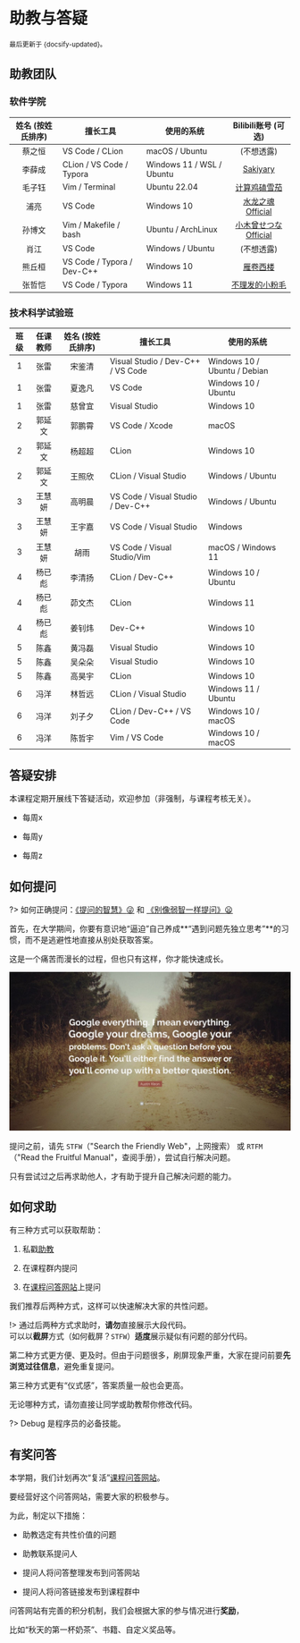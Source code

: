 # 助教与答疑

<small>最后更新于 {docsify-updated}。</small>

## 助教团队

<!-- tabs:start -->

### **软件学院**

| 姓名 (按姓氏排序) | 擅长工具                        | 使用的系统                |                     Bilibili账号 (可选)                     |
| :---------------: | ------------------------------- | ------------------------- | :---------------------------------------------------------: |
|      蔡之恒       | VS Code / CLion                 | macOS / Ubuntu            |                         (不想透露)                          |
|      李薛成       | CLion / VS Code / Typora        | Windows 11 / WSL / Ubuntu |       [Sakiyary](https://space.bilibili.com/12502995)       |
|      毛子钰       | Vim / Terminal                  | Ubuntu 22.04              |    [计算鸡磕雪茄](https://space.bilibili.com/454302264)     |
|       浦亮        | VS Code                         | Windows 10                |   [水龙之魂Official](https://space.bilibili.com/4780141)    |
|      孙博文       | Vim / Makefile / bash           | Ubuntu / ArchLinux        | [小木曾せつなOfficial](https://space.bilibili.com/12896246) |
|       肖江        | VS Code                         | Windows / Ubuntu          |                         (不想透露)                          |
|      熊丘桓       | VS Code / Typora / Dev-C++      | Windows 10                |      [雁卷西楼](https://space.bilibili.com/679618337)       |
|      张哲恺       | VS Code / Typora                | Windows 11                |   [不理发的小粉毛](https://space.bilibili.com/330247538)    |

### **技术科学试验班**

| 班级  | 任课教师 | 姓名 (按姓氏排序) | 擅长工具                          | 使用的系统                   |
| :---: | :------: | :---------------: | --------------------------------- | ---------------------------- |
|   1   |   张雷   |      宋鉴清       | Visual Studio / Dev-C++ / VS Code | Windows 10 / Ubuntu / Debian |
|   1   |   张雷   |      夏逸凡       | VS Code                           | Windows 10 / Ubuntu          |
|   1   |   张雷   |      慈曾宜       | Visual Studio                     | Windows 10                   |
|   2   |  郭延文  |      郭鹏霄       | VS Code / Xcode                   | macOS                        |
|   2   |  郭延文  |      杨超超       | CLion                             | Windows 10                   |
|   2   |  郭延文  |      王照欣       | CLion / Visual Studio             | Windows / Ubuntu             |
|   3   |  王慧妍  |      高明晨       | VS Code / Visual Studio / Dev-C++ | Windows / Ubuntu             |
|   3   |  王慧妍  |      王宇嘉       | VS Code / Visual Studio           | Windows                      |
|   3   |  王慧妍  |       胡雨        | VS Code / Visual Studio/Vim       | macOS / Windows 11           |
|   4   |  杨已彪  |      李清扬       | CLion / Dev-C++                   | Windows 10 / Ubuntu          |
|   4   |  杨已彪  |      茆文杰       | CLion                             | Windows 11                   |
|   4   |  杨已彪  |      姜钊炜       | Dev-C++                           | Windows 10                   |
|   5   |   陈鑫   |      黄冯磊       | Visual Studio                     | Windows 10                   |
|   5   |   陈鑫   |      吴朵朵       | Visual Studio                     | Windows 10                   |
|   5   |   陈鑫   |      高昊宇       | CLion                             | Windows 10                   |
|   6   |   冯洋   |      林哲远       | CLion / Visual Studio             | Windows 11 / Ubuntu          |
|   6   |   冯洋   |      刘子夕       | CLion / Dev-C++ / VS Code         | Windows 10 / macOS           |
|   6   |   冯洋   |      陈哲宇       | Vim / VS Code                     | Windows 10 / macOS           |

<!-- tabs:end -->

## 答疑安排

本课程定期开展线下答疑活动，欢迎参加（非强制，与课程考核无关）。

- 每周x

- 每周y

- 每周z

## 如何提问

?> 如何正确提问：[《提问的智慧》:stuck_out_tongue_winking_eye:](https://github.com/ryanhanwu/How-To-Ask-Questions-The-Smart-Way/blob/main/README-zh_CN.md) 和 [《别像弱智一样提问》:frowning:](https://github.com/tangx/Stop-Ask-Questions-The-Stupid-Ways/blob/master/README.md)

首先，在大学期间，你要有意识地“逼迫”自己养成**“遇到问题先独立思考”**的习惯，而不是逃避性地直接从别处获取答案。

这是一个痛苦而漫长的过程，但也只有这样，你才能快速成长。

![GoogleQuote](.assets/images/google-quote.jpg ":size=700")

提问之前，请先 `STFW`（"Search the Friendly Web"，上网搜索）
或 `RTFM`（"Read the Fruitful Manual"，查阅手册），尝试自行解决问题。

只有尝试过之后再求助他人，才有助于提升自己解决问题的能力。

## 如何求助

有三种方式可以获取帮助：

1. 私戳[助教](qa?id=助教团队)

2. 在课程群内提问

3. 在[课程问答网站](http://qa.cpl.icu)上提问

我们推荐后两种方式，这样可以快速解决大家的共性问题。

!> 通过后两种方式求助时，**请勿**直接展示大段代码。<br>
可以以**截屏**方式（如何截屏？`STFW`）**适度**展示疑似有问题的部分代码。

第二种方式更方便、更及时。但由于问题很多，刷屏现象严重，大家在提问前要**先浏览过往信息**，避免重复提问。

第三种方式更有“仪式感”，答案质量一般也会更高。

无论哪种方式，请勿直接让同学或助教帮你修改代码。

?> Debug 是程序员的必备技能。

## 有奖问答

本学期，我们计划再次“复活”[课程问答网站](qa.cpl.icu)。

要经营好这个问答网站，需要大家的积极参与。

为此，制定以下措施：

- 助教选定有共性价值的问题

- 助教联系提问人

- 提问人将问答整理发布到问答网站

- 提问人将问答链接发布到课程群中

问答网站有完善的积分机制，我们会根据大家的参与情况进行**奖励**，

比如“秋天的第一杯奶茶”、书籍、自定义奖品等。
